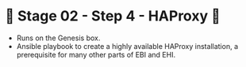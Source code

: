 # 🚧 Stage 02 - Step 4 - HAProxy 🚧
* Runs on the Genesis box.
* Ansible playbook to create a highly available HAProxy installation, a prerequisite for many other parts of EBI and EHI.